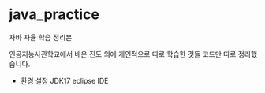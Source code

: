 # java_practice
 자바 자율 학습 정리본

인공지능사관학교에서 배운 진도 외에 개인적으로 따로 학습한 것들 코드만 따로 정리했습니다.

- 환경 설정
JDK17
eclipse IDE
